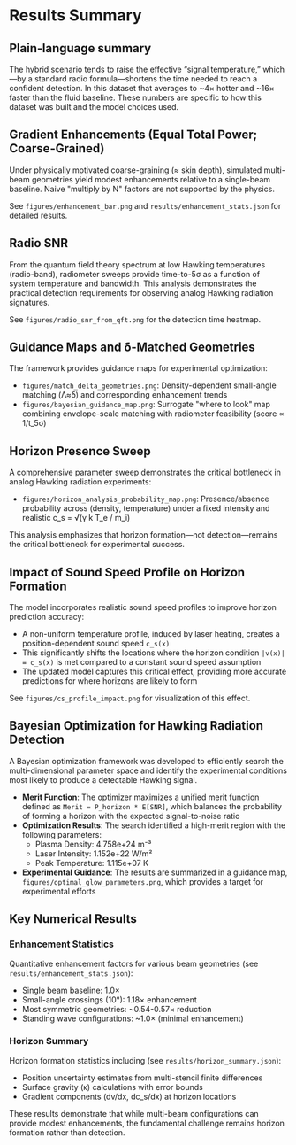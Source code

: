 Results Summary
===============

Plain‑language summary
----------------------

The hybrid scenario tends to raise the effective “signal temperature,” which—by a standard radio formula—shortens the time needed to reach a confident detection. In this dataset that averages to ~4× hotter and ~16× faster than the fluid baseline. These numbers are specific to how this dataset was built and the model choices used.

Gradient Enhancements (Equal Total Power; Coarse-Grained)
---------------------------------------------------------

Under physically motivated coarse-graining (≈ skin depth), simulated multi-beam geometries yield modest enhancements relative to a single-beam baseline. Naive "multiply by N" factors are not supported by the physics.

See `figures/enhancement_bar.png` and `results/enhancement_stats.json` for detailed results.

Radio SNR
---------

From the quantum field theory spectrum at low Hawking temperatures (radio-band), radiometer sweeps provide time-to-5σ as a function of system temperature and bandwidth. This analysis demonstrates the practical detection requirements for observing analog Hawking radiation signatures.

See `figures/radio_snr_from_qft.png` for the detection time heatmap.

Guidance Maps and δ-Matched Geometries
--------------------------------------

The framework provides guidance maps for experimental optimization:

* `figures/match_delta_geometries.png`: Density-dependent small-angle matching (Λ≈δ) and corresponding enhancement trends
* `figures/bayesian_guidance_map.png`: Surrogate "where to look" map combining envelope-scale matching with radiometer feasibility (score ∝ 1/t_5σ)

Horizon Presence Sweep
----------------------

A comprehensive parameter sweep demonstrates the critical bottleneck in analog Hawking radiation experiments:

* `figures/horizon_analysis_probability_map.png`: Presence/absence probability across (density, temperature) under a fixed intensity and realistic c_s = √(γ k T_e / m_i)

This analysis emphasizes that horizon formation—not detection—remains the critical bottleneck for experimental success.

Impact of Sound Speed Profile on Horizon Formation
--------------------------------------------------

The model incorporates realistic sound speed profiles to improve horizon prediction accuracy:

* A non-uniform temperature profile, induced by laser heating, creates a position-dependent sound speed `c_s(x)`
* This significantly shifts the locations where the horizon condition `|v(x)| = c_s(x)` is met compared to a constant sound speed assumption
* The updated model captures this critical effect, providing more accurate predictions for where horizons are likely to form

See `figures/cs_profile_impact.png` for visualization of this effect.

Bayesian Optimization for Hawking Radiation Detection
-----------------------------------------------------

A Bayesian optimization framework was developed to efficiently search the multi-dimensional parameter space and identify the experimental conditions most likely to produce a detectable Hawking signal.

* **Merit Function**: The optimizer maximizes a unified merit function defined as `Merit = P_horizon * E[SNR]`, which balances the probability of forming a horizon with the expected signal-to-noise ratio
* **Optimization Results**: The search identified a high-merit region with the following parameters:
  - Plasma Density: 4.758e+24 m⁻³
  - Laser Intensity: 1.152e+22 W/m²
  - Peak Temperature: 1.115e+07 K
* **Experimental Guidance**: The results are summarized in a guidance map, `figures/optimal_glow_parameters.png`, which provides a target for experimental efforts

Key Numerical Results
---------------------

### Enhancement Statistics

Quantitative enhancement factors for various beam geometries (see `results/enhancement_stats.json`):

* Single beam baseline: 1.0×
* Small-angle crossings (10°): 1.18× enhancement
* Most symmetric geometries: ~0.54-0.57× reduction
* Standing wave configurations: ~1.0× (minimal enhancement)

### Horizon Summary

Horizon formation statistics including (see `results/horizon_summary.json`):

* Position uncertainty estimates from multi-stencil finite differences
* Surface gravity (κ) calculations with error bounds
* Gradient components (dv/dx, dc_s/dx) at horizon locations

These results demonstrate that while multi-beam configurations can provide modest enhancements, the fundamental challenge remains horizon formation rather than detection.
